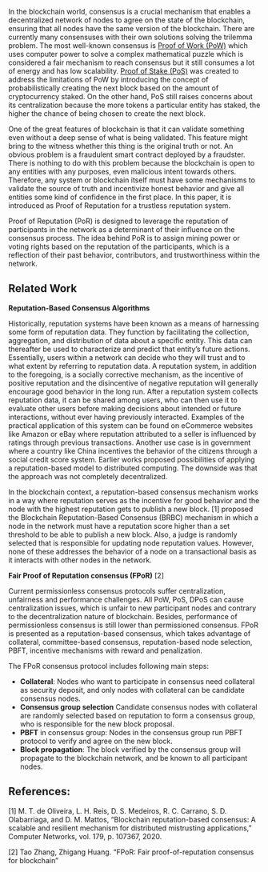 In the blockchain world, consensus is a crucial mechanism that enables a decentralized network of nodes to agree on the state of the blockchain, ensuring that all nodes have the same version of the blockchain. There are currently many consensuses with their own solutions solving the trilemma problem. The most well-known consensus is [Proof of Work (PoW)][bitcoin_whitepaper] which uses computer power to solve a complex mathematical puzzle which is considered a fair mechanism to reach consensus but it still consumes a lot of energy and has low scalability. [Proof of Stake (PoS)][ethereum_2.0] was created to address the limitations of PoW by introducing the concept of probabilistically creating the next block based on the amount of cryptocurrency staked. On the other hand, PoS still raises concerns about its centralization because the more tokens a particular entity has staked, the higher the chance of being chosen to create the next block.

One of the great features of blockchain is that it can validate something even without a deep sense of what is being validated. This feature might bring to the witness whether this thing is the original truth or not. An obvious problem is a fraudulent smart contract deployed by a fraudster. There is nothing to do with this problem because the blockchain is open to any entities with any purposes, even malicious intent towards others. Therefore, any system or blockchain itself must have some mechanisms to validate the source of truth and incentivize honest behavior and give all entities some kind of confidence in the first place. In this paper, it is introduced as Proof of Reputation for a trustless reputation system.

Proof of Reputation (PoR) is designed to leverage the reputation of participants in the network as a determinant of their influence on the consensus process. The idea behind PoR is to assign mining power or voting rights based on the reputation of the participants, which is a reflection of their past behavior, contributors, and trustworthiness within the network.

## Related Work

**Reputation-Based Consensus Algorithms**

Historically, reputation systems have been known as a means of harnessing some form of reputation data. They function by facilitating the collection, aggregation, and distribution of data about a specific entity. This data can thereafter be used to characterize and predict that entity’s future actions. Essentially, users within a network can decide who they will trust and to what extent by referring to reputation data. A reputation system, in addition to the foregoing, is a socially corrective mechanism, as the incentive of positive reputation and the disincentive of negative reputation will generally encourage good behavior in the long run. After a reputation system collects reputation data, it can be shared among users, who can then use it to evaluate other users before making decisions about intended or future interactions, without ever having previously interacted. Examples of the practical application of this system can be found on eCommerce websites like Amazon or eBay where reputation attributed to a seller is influenced by ratings through previous transactions. Another use case is in government where a country like China incentives the behavior of the citizens through a social credit score system. Earlier works proposed possibilities of applying a reputation-based model to distributed computing. The downside was that the approach was not completely decentralized.

In the blockchain context, a reputation-based consensus mechanism works in a way where reputation serves as the incentive for good behavior and the node with the highest reputation gets to publish a new block. [1] proposed the Blockchain Reputation-Based Consensus (BRBC) mechanism in which a node in the network must have a reputation score higher than a set threshold to be able to publish a new block. Also, a judge is randomly selected that is responsible for updating node reputation values. However, none of these addresses the behavior of a node on a transactional basis as it interacts with other nodes in the network.

**Fair Proof of Reputation consensus (FPoR)** [2]

Current permissionless consensus protocols suffer centralization, unfairness and performance challenges. All PoW, PoS, DPoS can cause centralization issues, which is unfair to new participant nodes and contrary to the decentralization nature of blockchain. Besides, performance of permissionless consensus is still lower than permissioned consensus. FPoR is presented as a reputation-based consensus, which takes advantage of collateral, committee-based consensus, reputation-based node selection, PBFT, incentive mechanisms with reward and penalization.

The FPoR consensus protocol includes following main steps:

  - **Collateral**: Nodes who want to participate in consensus need collateral as security deposit, and only nodes with collateral can be candidate consensus nodes.
  - **Consensus group selection** Candidate consensus nodes with collateral are randomly selected based on reputation to form a consensus group, who is responsible for the new block proposal.
  - **PBFT** in consensus group: Nodes in the consensus group run PBFT protocol to verify and agree on the new block.
  - **Block propagation**: The block verified by the consensus group will propagate to the blockchain network, and be known to all participant nodes.

## References:
[1] M. T. de Oliveira, L. H. Reis, D. S. Medeiros, R. C. Carrano, S. D. Olabarriaga, and D. M. Mattos, “Blockchain reputation-based consensus: A scalable and resilient mechanism for distributed mistrusting applications,” Computer Networks, vol. 179, p. 107367, 2020.

[2] Tao Zhang, Zhigang Huang. “FPoR: Fair proof-of-reputation consensus for blockchain”


[bitcoin_whitepaper]: https://bitcoin.org/bitcoin.pdf "Bitcoin Whitepaper"
[ethereum_2.0]: https://ethereum.org/en/developers/docs/consensus-mechanisms/pos "Ethereum 2.0"